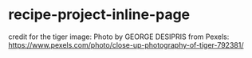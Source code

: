 # recipe-project-inline-page
credit for the tiger image: Photo by GEORGE DESIPRIS from Pexels: https://www.pexels.com/photo/close-up-photography-of-tiger-792381/